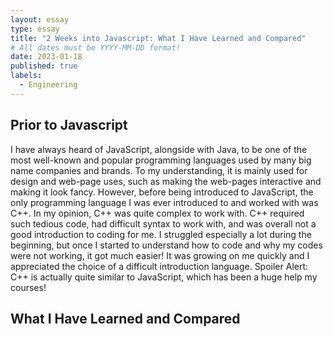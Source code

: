 ```yaml
---
layout: essay
type: essay
title: "2 Weeks into Javascript: What I Have Learned and Compared"
# All dates must be YYYY-MM-DD format!
date: 2023-01-18
published: true
labels:
  - Engineering
---
```


## Prior to Javascript

I have always heard of JavaScript, alongside with Java, to be one of the most well-known and popular programming languages used by many big name companies and brands. To my understanding, it is mainly used for design and web-page uses, such as making the web-pages interactive and making it look fancy. However, before being introduced to JavaScript, the only programming language 
I was ever introduced to and worked with was C++. In my opinion, C++ was quite complex to work with. C++ required such tedious code, had difficult syntax to work with, and was overall not a good introduction to coding for me. I struggled especially a lot during the beginning, but once I started to understand how to code and why my codes were not working, it got much easier! 
It was growing on me quickly and I appreciated the choice of a difficult introduction language. Spoiler Alert: C++ is actually quite similar to JavaScript, which has been a huge help my courses!

## What I Have Learned and Compared



